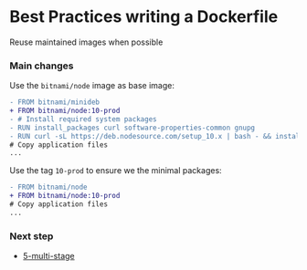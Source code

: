 # Best Practices writing a Dockerfile

Reuse maintained images when possible

### Main changes

Use the `bitnami/node` image as base image:

```diff
- FROM bitnami/minideb
+ FROM bitnami/node:10-prod
- # Install required system packages
- RUN install_packages curl software-properties-common gnupg
- RUN curl -sL https://deb.nodesource.com/setup_10.x | bash - && install_packages nodejs
# Copy application files
...
```

Use the tag `10-prod` to ensure we the minimal packages:

```diff
- FROM bitnami/node
+ FROM bitnami/node:10-prod
# Copy application files
...
```

### Next step

- [5-multi-stage](https://github.com/juan131/dockerfile-best-practices/tree/5-multi-stage)
